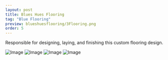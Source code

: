 ```yaml
---
layout: post
title: Blues Hues Flooring
tag: "Blue Flooring"
preview: blueshuesflooring/3Flooring.png
order: 5
---
```

Responsible for designing, laying, and finishing this custom flooring design.

![Image](4Flooring.png)
![Image](1Flooring.png)
![Image](3Flooring.png)
![Image](2Flooring.png)
